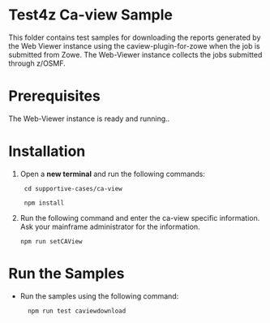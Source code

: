 # Test4z Ca-view Sample
This folder contains test samples for downloading the reports generated by the Web Viewer instance using the caview-plugin-for-zowe when the job is submitted from Zowe. The Web-Viewer instance collects the jobs submitted through z/OSMF. 

# Prerequisites
The Web-Viewer instance is ready and running..

# Installation

1. Open a **new terminal** and run the following commands:
    
        cd supportive-cases/ca-view
    
        npm install

2. Run the following command and enter the ca-view specific information. Ask your mainframe administrator for the information.

       npm run setCAView


# Run the Samples
- Run the samples using the following command:

        npm run test caviewdownload
